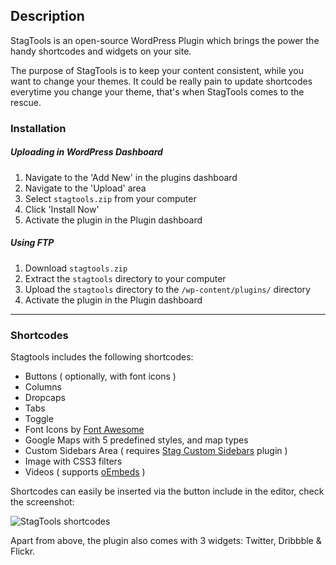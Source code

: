 ## Description
StagTools is an open-source WordPress Plugin which brings the power the handy shortcodes and widgets on your site.

The purpose of StagTools is to keep your content consistent, while you want to change your themes. It could be really pain to update shortcodes everytime you change your theme, that's when StagTools comes to the rescue.

### Installation
##### Uploading in WordPress Dashboard

1. Navigate to the 'Add New' in the plugins dashboard
2. Navigate to the 'Upload' area
3. Select `stagtools.zip` from your computer
4. Click 'Install Now'
5. Activate the plugin in the Plugin dashboard

##### Using FTP

1. Download `stagtools.zip`
2. Extract the `stagtools` directory to your computer
3. Upload the `stagtools` directory to the `/wp-content/plugins/` directory
4. Activate the plugin in the Plugin dashboard

---

### Shortcodes
Stagtools includes the following shortcodes:
* Buttons ( optionally, with font icons )
* Columns
* Dropcaps
* Tabs
* Toggle
* Font Icons by [Font Awesome](http://fortawesome.github.io/Font-Awesome/)
* Google Maps with 5 predefined styles, and map types
* Custom Sidebars Area ( requires [Stag Custom Sidebars](https://wordpress.org/plugins/stag-custom-sidebars/) plugin )
* Image with CSS3 filters
* Videos ( supports [oEmbeds](https://codex.wordpress.org/Embeds#Okay.2C_So_What_Sites_Can_I_Embed_From.3F) )

Shortcodes can easily be inserted via the button include in the editor, check the screenshot:

![StagTools shortcodes](https://cldup.com/XhBvxAfAhH.jpg)

Apart from above, the plugin also comes with 3 widgets: Twitter, Dribbble & Flickr.

